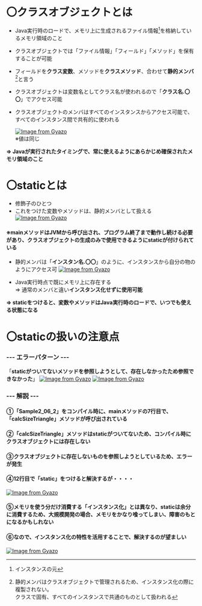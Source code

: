# 〇クラスオブジェクトとは
- Java実行時のロードで、メモリ上に生成されるファイル情報[^1]を格納しているメモリ領域のこと
- クラスオブジェクトでは「ファイル情報」「フィールド」「メソッド」を保有することが可能
- フィールドを**クラス変数**、メソッドを**クラスメソッド**、合わせて**静的メンバ**[^2]と言う
- クラスオブジェクトは変数名としてクラス名が使われるので「**クラス名.〇〇**」でアクセス可能
- クラスオブジェクトのメンバはすべてのインスタンスからアクセス可能で、すべてのインスタンス間で共有的に使われる
  
  [![Image from Gyazo](https://i.gyazo.com/7f99c9cdfbb9c601fb1cd8604977921f.png)](https://gyazo.com/7f99c9cdfbb9c601fb1cd8604977921f)\
  ※値は同じ

[^1]:インスタンスの元
[^2]:静的メンバはクラスオブジェクトで管理されるため、インスタンス化の際に複製されない。\
クラスで固有、すべてのインスタンスで共通のものとして扱われる

**⇒ Javaが実行されたタイミングで、常に使えるようにあらかじめ確保されたメモリ領域のこと**

# 〇staticとは
- 修飾子のひとつ
- これをつけた変数やメソッドは、静的メンバとして扱える
  [![Image from Gyazo](https://i.gyazo.com/991a20b6f86e89e15de0870c5abec007.png)](https://gyazo.com/991a20b6f86e89e15de0870c5abec007)

#### ※mainメソッドはJVMから呼び出され、プログラム終了まで動作し続ける必要があり、クラスオブジェクトの生成のみで使用できるようにstaticが付けられている
  
- 静的メンバは「**インスタン名.〇〇**」のように、インスタンスから自分の物のようにアクセス可
  [![Image from Gyazo](https://i.gyazo.com/1a7a5911f17ba5db1be63cc8f7f126b7.png)](https://gyazo.com/1a7a5911f17ba5db1be63cc8f7f126b7)
  
- Java実行時点で既にメモリ上に存在する\
  ⇒ 通常のメンバと違い**インスタンス化せずに使用可能**

**⇒ staticをつけると、変数やメソッドはJava実行時のロードで、いつでも使える状態になる**

# 〇staticの扱いの注意点
### --- エラーパターン ---
「**staticがついてないメソッドを参照しようとして、存在しなかったため参照できなかった**」
  [![Image from Gyazo](https://i.gyazo.com/8b16ebc5f7a5c9146299f32db85014bf.png)](https://gyazo.com/8b16ebc5f7a5c9146299f32db85014bf)
  [![Image from Gyazo](https://i.gyazo.com/489db1d8bf872b17af4f2aaca172cf50.png)](https://gyazo.com/489db1d8bf872b17af4f2aaca172cf50)

### --- 解説 ---
#### ①「Sample2_06_2」をコンパイル時に、mainメソッドの7行目で、「calcSizeTriangle」メソッドが呼び出されている
#### ②「calcSizeTriangle」メソッドはstaticがついてないため、コンパイル時にクラスオブジェクトには存在しない
#### ③クラスオブジェクトに存在しないものを参照しようとしているため、エラーが発生
#### ④12行目で「static」をつけると解決するが・・・・
  [![Image from Gyazo](https://i.gyazo.com/1828dd6aabdf7a2be950fab24ba557b7.png)](https://gyazo.com/1828dd6aabdf7a2be950fab24ba557b7)
#### ⑤メモリを使う分だけ消費する「インスタンス化」とは異なり、staticは余分に消費するため、大規模開発の場合、メモリをかなり喰ってしまい、障害のもとになるかもしれない
#### ⑥なので、インスタンス化の特性を活用することで、解決するのが望ましい
  [![Image from Gyazo](https://i.gyazo.com/bff4175affe04d9b8b2ca57b428b9d84.png)](https://gyazo.com/bff4175affe04d9b8b2ca57b428b9d84)
